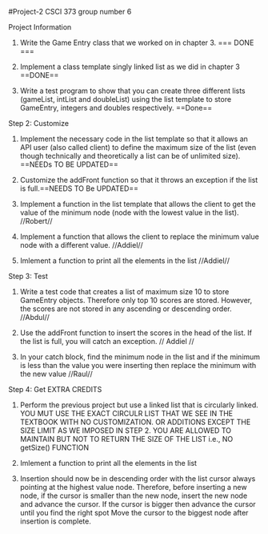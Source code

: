 #Project-2
CSCI 373 group number 6


Project Information


1) Write the Game Entry class that we worked on in chapter 3. === DONE ===

2) Implement a class template singly linked list as we did in chapter 3 ==DONE==

3) Write a test program to show that you can create three different lists (gameList, intList and doubleList) using the list template to store GameEntry, integers and doubles respectively. ==Done==

Step 2: Customize

1) Implement the necessary code in the list template so that it allows an API user (also called client) to define the maximum size of the list  (even though technically and theoretically a list can be of unlimited size). ==NEEDs TO BE UPDATED==

2) Customize the addFront function so that it  throws an exception if the list is full.==NEEDS TO Be UPDATED==

3) Implement a function in the list template that allows the client to get the value of the minimum node (node with the lowest value in the list). //Robert//

4) Implement a function that  allows the client to replace the minimum value node with a different value. //Addiel//

5) Imlement a function to print all the elements in the list //Addiel//

Step 3: Test

1) Write a test code that creates a list of maximum size 10 to store GameEntry objects. Therefore only top 10 scores are stored. However,  the scores are not stored in any ascending or descending order. //Abdul//

2) Use the addFront function to insert the scores in the head of the list. If the list is full, you will catch an exception. // Addiel //

3) In your catch block, find the minimum node in the list and if the minimum is less than the value you were inserting then replace the minimum with the new value //Raul//

Step 4: Get EXTRA CREDITS

1) Perform the previous project but use a linked list that is circularly linked. YOU MUT USE THE EXACT CIRCULR LIST THAT WE SEE IN THE TEXTBOOK WITH NO CUSTOMIZATION. OR ADDITIONS EXCEPT THE SIZE LIMIT AS WE IMPOSED IN STEP 2. YOU ARE ALLOWED TO MAINTAIN BUT NOT TO RETURN THE SIZE OF THE LIST i.e., NO getSize() FUNCTION  

2)  Imlement a function to print all the elements in the list

3) Insertion should now be in descending order with the list cursor always pointing at the highest value node.  Therefore, before inserting a new node, if the cursor is smaller than the new node,  insert the new node and advance the cursor. If  the cursor is bigger then advance the cursor until you find the right spot  Move the cursor to the biggest node after insertion is complete. 

